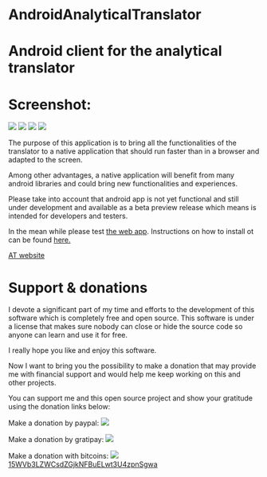 # AndroidAnalyticalTranslator
Android client for the analytical translator
============================================

Screenshot:
===========

<img src=http://lingoworld.eu/at/public/images/screenshotandroid.jpg>

<a href="https://f-droid.org/repository/browse/?fdid=com.example.root.analyticaltranslator">
<img src=http://lingoworld.eu/at//public/images/fdroid.png></a> 

<a href="https://fossdroid.com/a/analytical-translator.html">
<img src=http://lingoworld.eu/at/public/img/getitonfossdroid.png></a> 

<a href="http://lingoworld.eu/lingoworld/translator/androidtranslator.html" target="_blank">
<img src="http://lingoworld.eu/at//public/images/analyticalwebapp.png"/></a>

The purpose of this application is to bring all the functionalities of the translator to a native application that should run faster than in a browser and adapted to the screen.

Among other advantages, a native application will benefit from many android libraries and could bring new functionalities and experiences.

Please take into account that android app is not yet functional and still
under development and available as a beta preview release which means is intended for developers and testers.

In the mean while please test <a href="http://lingoworld.eu/lingoworld/translator/androidtranslator.html" target="_blank">the web app</a>. Instructions on how to install ot can be found <a href="http://analyticaltranslator.info/testit/index.html" target="_blank">here.</a>

<a href="http://analyticaltranslator.info">AT website</a>


Support & donations 
===================

I devote a significant part of my time and efforts to the development of this software which is completely free and open source. This software is under a license that makes sure nobody can close or hide the source code so anyone can learn and use it for free.

I really hope you like and enjoy this software.

Now I want to bring you the possibility to make a donation that may provide me with financial support and would help me keep working on this and other projects.

You can support me and this open source project and show your gratitude using the donation links below:

Make a donation by paypal:
<a href="http://lingoworld.eu/lingoworld/donations/donate.php"><img src="http://lingoworld.eu/lingoworld/donations/paypalbutton.png"></a>

Make a donation by gratipay:
<a href="https://gratipay.com/xpheres"><img src="http://lingoworld.eu/lingoworld/donations/gratipay.png"></a>

Make a donation with bitcoins:
 <a href="http://lingoworld.eu/lingoworld/donations/bitaddressqr.png">
 <img src="http://lingoworld.eu/lingoworld/donations/bitaddressqr78.png">
  15WVb3LZWCsdZGjkNFBuELwt3U4zpnSgwa</a>
